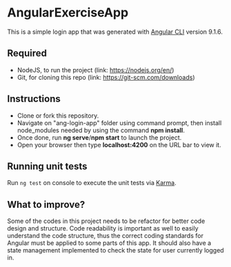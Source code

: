# AngularExerciseApp

This is a simple login app that was generated with [Angular CLI](https://github.com/angular/angular-cli) version 9.1.6.

## Required
+ NodeJS, to run the project (link: https://nodejs.org/en/)
+ Git, for cloning this repo (link: https://git-scm.com/downloads)

## Instructions
+ Clone or fork this repository.
+ Navigate on "ang-login-app" folder using command prompt, then install node_modules needed by using the command **npm install**.
+ Once done, run **ng serve**/**npm start** to launch the project. 
+ Open your browser then type **localhost:4200** on the URL bar to view it.
 
## Running unit tests

Run `ng test` on console to execute the unit tests via [Karma](https://karma-runner.github.io).

## What to improve?

Some of the codes in this project needs to be refactor for better code design and structure. Code readability is important as well to easily understand the code structure, thus the correct coding standards for Angular must be applied to some parts of this app. It should also have a state management implemented to check the state for user currently logged in.
